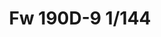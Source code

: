 ---
title: "Fw 190D-9 1/144"
price: 1000 
desc: "SUPER44, Fw 190D-9 1/144, razmera: 1/144"
img_path: "/assets/img/4461.jpg"
brand: AMMO
available: false
special_offer: false
new: false
soon: false
cat: "Plasticne-Makete"
subcat: "PM-EDUARD"
subsubcat: ""
sifra: "4461"
---